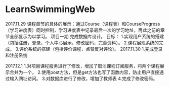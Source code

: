 # LearnSwimmingWeb
2017.11.29
课程章节的具体的展示：通过Course（课程表）和CourseProgress（学习进度表）同时控制，学习进度表中记录最后一次的学习地址，再此之前的章节全部显示为以学习。
项目一期
完成数据库设计。
目标：
1.实现用户系统的搭建（包括注册，登录，个人中心展示，修改密码，完善资料）。
2.课程展现系统的完成。
3.评价系统的搭建（包括评价课程，点赞反对评论）。
2017.11.30
1.完成登录和注册系统

2017.12.1
1.对项目课程服务进行了修改，增加了取消课程订阅服务，将两个课程展示合并为一个。
2.使用post方法，但是get方法也写了函数内容，防止用户直接通过输入网址访问。
3.对数据库进行了修改，增加了教师表
4.完成了修改密码。
